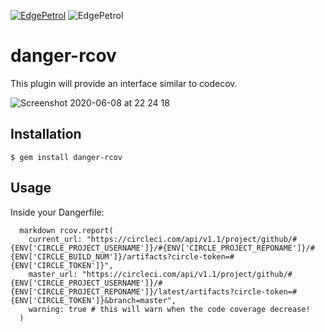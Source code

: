 [![EdgePetrol](https://circleci.com/gh/EdgePetrol/danger-rcov.svg?style=shield)](https://app.circleci.com/pipelines/github/EdgePetrol/danger-rcov)
![EdgePetrol](https://github.com/EdgePetrol/coverage/blob/master/danger-rcov/master/badge.svg)

# danger-rcov

This plugin will provide an interface similar to codecov.

![Screenshot 2020-06-08 at 22 24 18](https://user-images.githubusercontent.com/756762/84170757-e2b8a700-aa71-11ea-8573-da077ec07267.png)



## Installation

    $ gem install danger-rcov

## Usage

  Inside your Dangerfile:

  ```
    markdown rcov.report(
      current_url: "https://circleci.com/api/v1.1/project/github/#{ENV['CIRCLE_PROJECT_USERNAME']}/#{ENV['CIRCLE_PROJECT_REPONAME']}/#{ENV['CIRCLE_BUILD_NUM']}/artifacts?circle-token=#{ENV['CIRCLE_TOKEN']}",
      master_url: "https://circleci.com/api/v1.1/project/github/#{ENV['CIRCLE_PROJECT_USERNAME']}/#{ENV['CIRCLE_PROJECT_REPONAME']}/latest/artifacts?circle-token=#{ENV['CIRCLE_TOKEN']}&branch=master",
      warning: true # this will warn when the code coverage decrease!
    )
  ```
